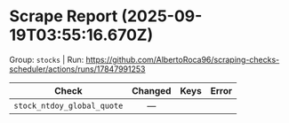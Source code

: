# Scrape Report (2025-09-19T03:55:16.670Z)

Group: `stocks`  |  Run: https://github.com/AlbertoRoca96/scraping-checks-scheduler/actions/runs/17847991253

| Check | Changed | Keys | Error |
|---|:---:|:--|:--|
| `stock_ntdoy_global_quote` | — |  |  |
